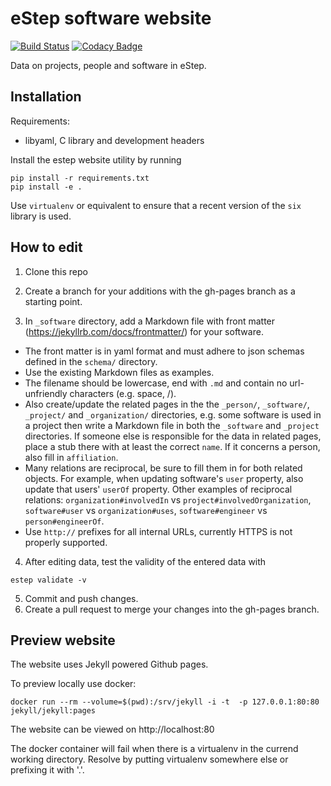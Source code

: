 # eStep software website

[![Build Status](https://travis-ci.org/NLeSC/software.esciencecenter.nl.svg?branch=gh-pages)](https://travis-ci.org/NLeSC/software.esciencecenter.nl)
[![Codacy Badge](https://api.codacy.com/project/badge/grade/30fa8eb9a38c44cf85dbfd353b7f4688)](https://www.codacy.com/app/NLeSC/software-esciencecenter-nl)

Data on projects, people and software in eStep.

## Installation

Requirements:

* libyaml, C library and development headers

Install the estep website utility by running
```shell
pip install -r requirements.txt
pip install -e .
```
Use `virtualenv` or equivalent to ensure that a recent version of the `six` library is used.

## How to edit

1. Clone this repo
2. Create a branch for your additions with the gh-pages branch as a starting point.

3. In `_software` directory, add a Markdown file with front matter (https://jekyllrb.com/docs/frontmatter/) for your software.

  * The front matter is in yaml format and must adhere to json schemas defined in the `schema/` directory.
  * Use the existing Markdown files as examples.
  * The filename should be lowercase, end with `.md` and contain no url-unfriendly characters (e.g. space, /).
  * Also create/update the related pages in the the `_person/`, `_software/`, `_project/` and `_organization/` directories, e.g. some software is used in a project then write a Markdown file in both the `_software` and `_project` directories. If someone else is responsible for the data in related pages, place a stub there with at least the correct `name`. If it concerns a person, also fill in `affiliation`.
  * Many relations are reciprocal, be sure to fill them in for both related objects. For example, when updating software's `user` property, also update that users' `userOf` property. Other examples of reciprocal relations: `organization#involvedIn` vs `project#involvedOrganization`, `software#user` vs `organization#uses`, `software#engineer` vs `person#engineerOf`.
  * Use `http://` prefixes for all internal URLs, currently HTTPS is not properly supported.

4. After editing data, test the validity of the entered data with
```
estep validate -v
```
5. Commit and push changes.
6. Create a pull request to merge your changes into the gh-pages branch.

## Preview website

The website uses Jekyll powered Github pages.

To preview locally use docker:
```
docker run --rm --volume=$(pwd):/srv/jekyll -i -t  -p 127.0.0.1:80:80 jekyll/jekyll:pages
```
The website can be viewed on http://localhost:80

The docker container will fail when there is a virtualenv in the currend working directory.
Resolve by putting virtualenv somewhere else or prefixing it with '.'.
